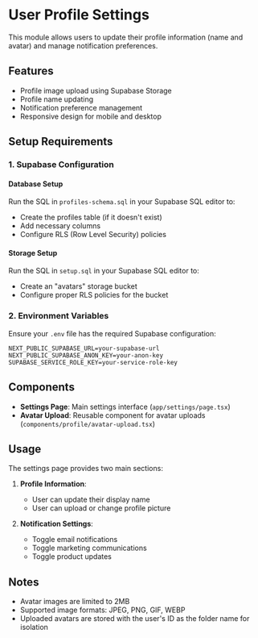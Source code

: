 # User Profile Settings

This module allows users to update their profile information (name and avatar) and manage notification preferences.

## Features

- Profile image upload using Supabase Storage
- Profile name updating
- Notification preference management
- Responsive design for mobile and desktop

## Setup Requirements

### 1. Supabase Configuration

#### Database Setup

Run the SQL in `profiles-schema.sql` in your Supabase SQL editor to:
- Create the profiles table (if it doesn't exist)
- Add necessary columns
- Configure RLS (Row Level Security) policies

#### Storage Setup

Run the SQL in `setup.sql` in your Supabase SQL editor to:
- Create an "avatars" storage bucket
- Configure proper RLS policies for the bucket

### 2. Environment Variables

Ensure your `.env` file has the required Supabase configuration:

```
NEXT_PUBLIC_SUPABASE_URL=your-supabase-url
NEXT_PUBLIC_SUPABASE_ANON_KEY=your-anon-key
SUPABASE_SERVICE_ROLE_KEY=your-service-role-key
```

## Components

- **Settings Page**: Main settings interface (`app/settings/page.tsx`)
- **Avatar Upload**: Reusable component for avatar uploads (`components/profile/avatar-upload.tsx`)

## Usage

The settings page provides two main sections:

1. **Profile Information**:
   - User can update their display name
   - User can upload or change profile picture

2. **Notification Settings**:
   - Toggle email notifications
   - Toggle marketing communications
   - Toggle product updates

## Notes

- Avatar images are limited to 2MB
- Supported image formats: JPEG, PNG, GIF, WEBP
- Uploaded avatars are stored with the user's ID as the folder name for isolation 